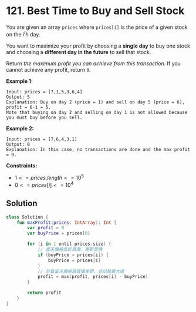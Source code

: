 # 121. Best Time to Buy and Sell Stock

You are given an array `prices` where `prices[i]` is the price of a given stock on the $i^th$ day.

You want to maximize your profit by choosing a **single day** to buy one stock and choosing a **different day in the future** to sell that stock.

Return *the maximum profit you can achieve from this transaction*. If you cannot achieve any profit, return `0`.

 

**Example 1:**
```
Input: prices = [7,1,5,3,6,4]
Output: 5
Explanation: Buy on day 2 (price = 1) and sell on day 5 (price = 6), profit = 6-1 = 5.
Note that buying on day 2 and selling on day 1 is not allowed because you must buy before you sell.
```
**Example 2:**
```
Input: prices = [7,6,4,3,1]
Output: 0
Explanation: In this case, no transactions are done and the max profit = 0.
``` 

**Constraints:**

- $1 <= prices.length <= 10^5$
- $0 <= prices[i] <= 10^4$

## Solution
```kotlin
class Solution {
    fun maxProfit(prices: IntArray): Int {
        var profit = 0
        var buyPrice = prices[0]

        for (i in 1 until prices.size) {
            // 當天價格低於買價，更新買價
            if (buyPrice > prices[i]) {
                buyPrice = prices[i]
            }
            // 計算當天價格跟買價差距，並記錄最大值
            profit = max(profit, prices[i] - buyPrice)
        }

        return profit
    }
}
```